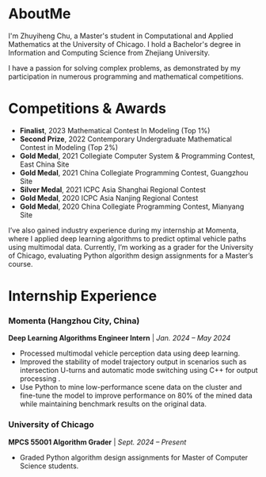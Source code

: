 # AboutMe


I'm Zhuyiheng Chu, a Master's student in Computational and Applied Mathematics at the University of Chicago. I hold a Bachelor's degree in Information and Computing Science from Zhejiang University.

I have a passion for solving complex problems, as demonstrated by my participation in numerous programming and mathematical competitions.

# Competitions & Awards
- **Finalist**, 2023 Mathematical Contest In Modeling (Top 1%)  
- **Second Prize**, 2022 Contemporary Undergraduate Mathematical Contest in Modeling (Top 2%)  
- **Gold Medal**, 2021 Collegiate Computer System & Programming Contest, East China Site  
- **Gold Medal**, 2021 China Collegiate Programming Contest, Guangzhou Site  
- **Silver Medal**, 2021 ICPC Asia Shanghai Regional Contest  
- **Gold Medal**, 2020 ICPC Asia Nanjing Regional Contest  
- **Gold Medal**, 2020 China Collegiate Programming Contest, Mianyang Site  


I’ve also gained industry experience during my internship at Momenta, where I applied deep learning algorithms to predict optimal vehicle paths using multimodal data. Currently, I’m working as a grader for the University of Chicago, evaluating Python algorithm design assignments for a Master’s course.

# Internship Experience
### Momenta (Hangzhou City, China)  
**Deep Learning Algorithms Engineer Intern** | *Jan. 2024 – May 2024*  
- Processed multimodal vehicle perception data using deep learning.  
- Improved the stability of model trajectory output in scenarios such as intersection U-turns and automatic mode switching using C++ for output processing .
- Use Python to mine low-performance scene data on the cluster and fine-tune the model to improve performance on 80% of the mined data while maintaining benchmark results on the original data.

### University of Chicago  
**MPCS 55001 Algorithm Grader** | *Sept. 2024 – Present*  
- Graded Python algorithm design assignments for Master of Computer Science students.  

